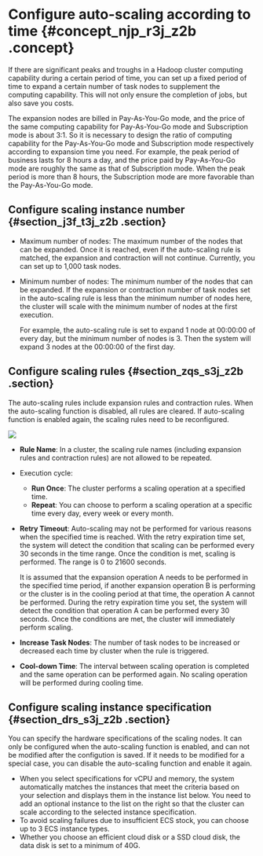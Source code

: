 # Configure auto-scaling according to time {#concept_njp_r3j_z2b .concept}

If there are significant peaks and troughs in a Hadoop cluster computing capability during a certain period of time, you can set up a fixed period of time to expand a certain number of task nodes to supplement the computing capability. This will not only ensure the completion of jobs, but also save you costs.

The expansion nodes are billed in Pay-As-You-Go mode, and the price of the same computing capability for Pay-As-You-Go mode and Subscription mode is about 3:1. So it is necessary to design the ratio of computing capability for the Pay-As-You-Go mode and Subscription mode respectively according to expansion time you need. For example, the peak period of business lasts for 8 hours a day, and the price paid by Pay-As-You-Go mode are roughly the same as that of Subscription mode. When the peak period is more than 8 hours, the Subscription mode are more favorable than the Pay-As-You-Go mode.

## Configure scaling instance number {#section_j3f_t3j_z2b .section}

-   Maximum number of nodes: The maximum number of the nodes that can be expanded. Once it is reached, even if the auto-scaling rule is matched, the expansion and contraction will not continue. Currently, you can set up to 1,000 task nodes.
-   Minimum number of nodes: The minimum number of the nodes that can be expanded. If the expansion or contraction number of task nodes set in the auto-scaling rule is less than the minimum number of nodes here, the cluster will scale with the minimum number of nodes at the first execution.

    For example, the auto-scaling rule is set to expand 1 node at 00:00:00 of every day, but the minimum number of nodes is 3. Then the system will expand 3 nodes at the 00:00:00 of the first day.


## Configure scaling rules {#section_zqs_s3j_z2b .section}

The auto-scaling rules include expansion rules and contraction rules. When the auto-scaling function is disabled, all rules are cleared. If auto-scaling function is enabled again, the scaling rules need to be reconfigured.

![](http://static-aliyun-doc.oss-cn-hangzhou.aliyuncs.com/assets/img/17958/154227410810971_en-US.png)

-   **Rule Name**: In a cluster, the scaling rule names \(including expansion rules and contraction rules\) are not allowed to be repeated.
-   Execution cycle:
    -   **Run Once**: The cluster performs a scaling operation at a specified time.
    -   **Repeat**: You can choose to perform a scaling operation at a specific time every day, every week or every month.
-   **Retry Timeout**: Auto-scaling may not be performed for various reasons when the specified time is reached. With the retry expiration time set, the system will detect the condition that scaling can be performed every 30 seconds in the time range. Once the condition is met, scaling is performed. The range is 0 to 21600 seconds.

    It is assumed that the expansion operation A needs to be performed in the specified time period, if another expansion operation B is performing or the cluster is in the cooling period at that time, the operation A cannot be performed. During the retry expiration time you set, the system will detect the condition that operation A can be performed every 30 seconds. Once the conditions are met, the cluster will immediately perform scaling.

-   **Increase Task Nodes**: The number of task nodes to be increased or decreased each time by cluster when the rule is triggered.
-   **Cool-down Time**: The interval between scaling operation is completed and the same operation can be performed again. No scaling operation will be performed during cooling time.

## Configure scaling instance specification {#section_drs_s3j_z2b .section}

You can specify the hardware specifications of the scaling nodes. It can only be configured when the auto-scaling function is enabled, and can not be modified after the configution is saved. If it needs to be modified for a special case, you can disable the auto-scaling function and enable it again.

-   When you select specifications for vCPU and memory, the system automatically matches the instances that meet the criteria based on your selection and displays them in the instance list below. You need to add an optional instance to the list on the right so that the cluster can scale according to the selected instance specification.
-   To avoid scaling failures due to insufficient ECS stock, you can choose up to 3 ECS instance types.
-   Whether you choose an efficient cloud disk or a SSD cloud disk, the data disk is set to a minimum of 40G.

